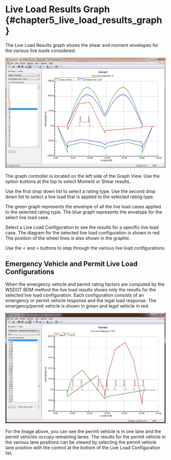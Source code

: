 Live Load Results Graph {#chapter5_live_load_results_graph}
==============================================
The Live Load Results graph shows the shear and moment envelopes for the various live loads considered.


![](LiveLoadResults.jpg)


The graph controller is located on the left side of the Graph View. Use the option buttons at the top to select Moment or Shear results.


Use the first drop down list to select a rating type. Use the second drop down list to select a live load that is applied to the selected rating type.


The green graph represents the envelope of all the live load cases applied to the selected rating type. The blue graph represents the envelope for the select live load case.


Select a Live Load Configuration to see the results for a specific live load case. The diagram for the selected live load configuration is shown in red. The position of the wheel lines is also shown in the graphic.


Use the < and > buttons to step through the various live load configurations.


## Emergency Vehicle and Permit Live Load Configurations


When the emergency vehicle and permit rating factors are computed by the WSDOT BDM method the live load results shows only the results for the selected live load configuration. Each configuration consists of an emergency or permit vehicle response and the legal load response. The emergency/permit vehicle is shown in green and legal vehicle in red.

![](Permit.jpg)

For the image above, you can see the permit vehicle is in one lane and the permit vehicles occupy remaining lanes. The results for the permit vehicle in the various lane positions can be viewed by selecting the permit vehicle lane position with the control at the bottom of the Live Load Configuration list.